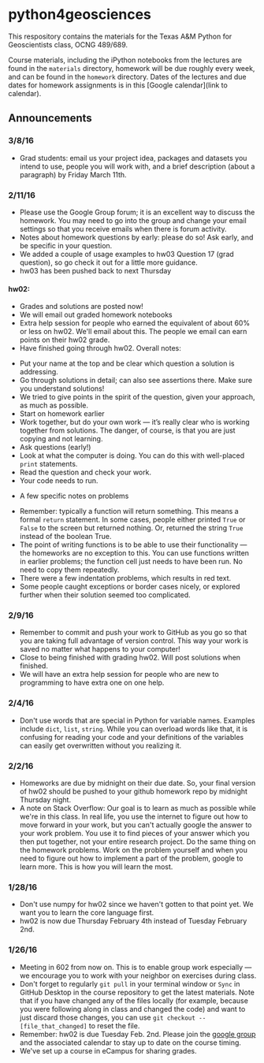 # python4geosciences

This respository contains the materials for the Texas A&M Python for Geoscientists class, OCNG 489/689.

Course materials, including the iPython notebooks from the lectures are found in the `materials` directory, homework will be due roughly every week, and can be found in the `homework` directory. Dates of the lectures and due dates for homework assignments is in this [Google calendar](link to calendar).

## Announcements

### 3/8/16

* Grad students: email us your project idea, packages and datasets you intend to use, people you will work with, and a brief description (about a paragraph) by Friday March 11th.

### 2/11/16

* Please use the Google Group forum; it is an excellent way to discuss the homework. You may need to go into the group and change your email settings so that you receive emails when there is forum activity.
* Notes about homework questions by early: please do so! Ask early, and be specific in your question.
* We added a couple of usage examples to hw03 Question 17 (grad question), so go check it out for a little more guidance.
* hw03 has been pushed back to next Thursday

#### hw02:
* Grades and solutions are posted now!
* We will email out graded homework notebooks
* Extra help session for people who earned the equivalent of about 60% or less on hw02. We'll email about this. The people we email can earn points on their hw02 grade.
* Have finished going through hw02. Overall notes:
 - Put your name at the top and be clear which question a solution is addressing.
 - Go through solutions in detail; can also see assertions there. Make sure you understand solutions!
 - We tried to give points in the spirit of the question, given your approach, as much as possible.
 - Start on homework earlier
 - Work together, but do your own work — it’s really clear who is working together from solutions. The danger, of course, is that you are just copying and not learning.
 - Ask questions (early!)
 - Look at what the computer is doing. You can do this with well-placed `print` statements.
 - Read the question and check your work.
 - Your code needs to run.
* A few specific notes on problems
 - Remember: typically a function will return something. This means a formal `return` statement. In some cases, people either printed `True` or `False` to the screen but returned nothing. Or, returned the string `True` instead of the boolean True.
 - The point of writing functions is to be able to use their functionality — the homeworks are no exception to this. You can use functions written in earlier problems; the function cell just needs to have been run. No need to copy them repeatedly.
 - There were a few indentation problems, which results in red text.
 - Some people caught exceptions or border cases nicely, or explored further when their solution seemed too complicated.

### 2/9/16

* Remember to commit and push your work to GitHub as you go so that you are taking full advantage of version control. This way your work is saved no matter what happens to your computer!
* Close to being finished with grading hw02. Will post solutions when finished.
* We will have an extra help session for people who are new to programming to have extra one on one help.

### 2/4/16

* Don't use words that are special in Python for variable names. Examples include `dict`, `list`, `string`. While you can overload words like that, it is confusing for reading your code and your definitions of the variables can easily get overwritten without you realizing it.

### 2/2/16

* Homeworks are due by midnight on their due date. So, your final version of hw02 should be pushed to your github homework repo by midnight Thursday night.
* A note on Stack Overflow: Our goal is to learn as much as possible while we're in this class. In real life, you use the internet to figure out how to move forward in your work, but you can't actually google the answer to your work problem. You use it to find pieces of your answer which you then put together, not your entire research project. Do the same thing on the homework problems. Work on the problem yourself and when you need to figure out how to implement a part of the problem, google to learn more. This is how you will learn the most.

### 1/28/16

* Don't use numpy for hw02 since we haven't gotten to that point yet. We want you to learn the core language first.
* hw02 is now due Thursday February 4th instead of Tuesday February 2nd.

### 1/26/16

* Meeting in 602 from now on. This is to enable group work especially — we encourage you to work with your neighbor on exercises during class.
* Don't forget to regularly `git pull` in your terminal window or `Sync` in GitHub Desktop in the course repository to get the latest materials. Note that if you have changed any of the files locally (for example, because you were following along in class and changed the code) and want to just discard those changes, you can use `git checkout -- [file_that_changed]` to reset the file.
* Remember: hw02 is due Tuesday Feb. 2nd. Please join the [google group](https://groups.google.com/forum/#!forum/python4geosciences2016) and the associated calendar to stay up to date on the course timing.
* We've set up a course in eCampus for sharing grades.
